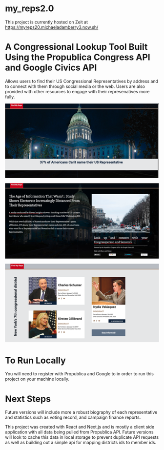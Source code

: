 # my_reps2.0
This project is currently hosted on Zeit at https://myreps20.michaeladamberry3.now.sh/

# A Congressional Lookup Tool Built Using the Propublica Congress API and Google Civics API

Allows users to find their US Congressional Representatives by address and to connect with them through social media or the web. 
Users are also provided with other resources to engage with their represenatives more fully. 

![home component](https://github.com/MichaelAdamBerry/my_reps2.0/blob/master/readme-img/home-deskop-1.png)

![home component](https://github.com/MichaelAdamBerry/my_reps2.0/blob/master/readme-img/home-desktop-2.png)

![district component](https://github.com/MichaelAdamBerry/my_reps2.0/blob/master/readme-img/district-desktop.png)

# To Run Locally

You will need to register with Propublica and Google to in order to run this project on your machine locally.

# Next Steps

Future versions will include more a robust biography of each representative and statistics such as voting record, and campaign finance reports.

This project was created with React and Next.js and is mostly a client side application with all data being pulled from Propublica API.
Future versions will look to cache this data in local storage to prevent duplicate API requests as well as building out a simple api for mapping districts ids to member ids. 
